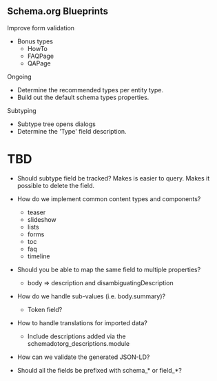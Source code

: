 Schema.org Blueprints
---------------------

Improve form validation

- Bonus types
  - HowTo
  - FAQPage
  - QAPage

Ongoing
- Determine the recommended types per entity type.
- Build out the default schema types properties.

Subtyping
- Subtype tree opens dialogs
- Determine the 'Type' field description.

# TBD

- Should subtype field be tracked?
  Makes is easier to query.
  Makes it possible to delete the field.

- How do we implement common content types and components?
  - teaser
  - slideshow
  - lists
  - forms
  - toc
  - faq
  - timeline

- Should you be able to map the same field to multiple properties?
  - body => description and disambiguatingDescription

- How do we handle sub-values (i.e. body.summary)?
  - Token field?

- How to handle translations for imported data?
  - Include descriptions added via the schemadotorg_descriptions.module

- How can we validate the generated JSON-LD?

- Should all the fields be prefixed with schema_* or field_*?
